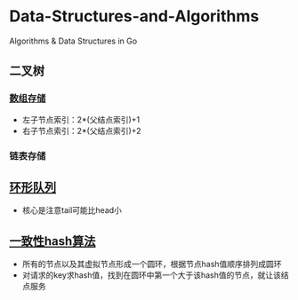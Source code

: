 # Data-Structures-and-Algorithms
Algorithms & Data Structures in Go

## 二叉树
### [数组存储](BinaryTree/array.go)
* 左子节点索引：2*(父结点索引)+1
* 右子节点索引：2*(父结点索引)+2
### 链表存储

## [环形队列](Queue/ring.go)
* 核心是注意tail可能比head小

## [一致性hash算法](ConsistentHash/consistenthash.go)
* 所有的节点以及其虚拟节点形成一个圆环，根据节点hash值顺序排列成圆环
* 对请求的key求hash值，找到在圆环中第一个大于该hash值的节点，就让该结点服务


